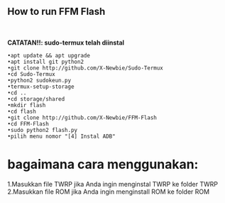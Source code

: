 ## How to run FFM Flash
<br>

<b>CATATAN!!: sudo-termux telah diinstal</b>
<br>

```
•apt update && apt upgrade
•apt install git python2
•git clone http://github.com/X-Newbie/Sudo-Termux
•cd Sudo-Termux
•python2 sudokeun.py
•termux-setup-storage
•cd ..
•cd storage/shared
•mkdir flash
•cd flash
•git clone http://github.com/X-Newbie/FFM-Flash
•cd FFM-Flash
•sudo python2 flash.py
•pilih menu nomor "[4] Instal ADB"
```

# bagaimana cara menggunakan:
1.Masukkan file TWRP jika Anda ingin menginstal TWRP ke folder TWRP
2.Masukkan file ROM jika Anda ingin menginstall ROM ke folder ROM